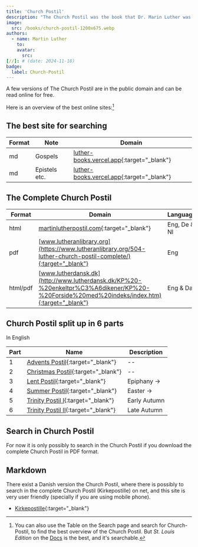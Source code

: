 ```yaml
---
title: 'Church Postil'
description: "The Church Postil was the book that Dr. Marin Luther was most satisfied with, above all his books."
image:
  src: /books/church-postil-1200x675.webp
authors:
  - name: Martin Luther
    to: 
    avatar:
      src: 
[//]: # (date: 2024-11-18)
badge:
  label: Church-Postil
---
```


A few versions of The Church Postil are in the public domain and can be read online for free. 

Here is an overview of the best online sites:[^1]

## The best site for searching
| Format | Note      | Domain |
| --- | --------- | ----------- |
| md | Gospels | [luther-books.vercel.app](https://luthers-works.vercel.app/st.lb/church-postil){:target="_blank"} |
| md | Epistels etc. | [luther-books.vercel.app](https://luthers-works.vercel.app/st.lb/church-postil/epistels-etc){:target="_blank"} |

## The Complete Church Postil

| Format | Domain      | Language |
| --- | --------- | ----------- |
| html | [martinlutherpostil.com](https://martinlutherpostil.com){:target="_blank"} | Eng, De & Nl |
| pdf | [www.lutheranlibrary.org](https://www.lutheranlibrary.org/504-luther-church-postil-complete/){:target="_blank"} | Eng |
| html/pdf | [www.lutherdansk.dk](http://www.lutherdansk.dk/KP%20-%20enkeltpr%C3%A6dikener/KP%20-%20Forside%20med%20indeks/index.htm){:target="_blank"} | Eng & Da |

## Church Postil split up in 6 parts
In English

| Part | Name      | Description |
| --- | --------- | ----------- |
| 1   | [Advents Postil](http://www.lutherdansk.dk/Web-advent%20engelsk-KP/default.htm){:target="_blank"} | -- |
| 2   | [Christmas Postil](http://www.lutherdansk.dk/Web-Julepostillen%20AM/default.htm){:target="_blank"} | -- |
| 3   | [Lent Postil](http://www.lutherdansk.dk/Web-Fastepostillen%20AM/index.htm){:target="_blank"} | Epiphany -> |
| 4   | [Summer Postil](http://www.lutherdansk.dk/Web-sommerpostillen%20AM/default.htm){:target="_blank"} | Easter -> |
| 5   | [Trinity Postil I](http://www.lutherdansk.dk/1%20Web-AM%20-%20Trinity%201-12/index.htm){:target="_blank"} | Early Autumn |
| 6   | [Trinity Postil II](http://www.lutherdansk.dk/Web-Trinitatis%20AM/index.htm){:target="_blank"} | Late Autumn |

## Search in Church Postil
For now it is only possibly to search in the Church Postil if you download the complete Church Postil in PDF format.

## Markdown
There exist a Danish version the Church Postil, where there is possibly to search in the complete Church Postil (Kirkepostille) on net, and this site is very user friendly (specially if you are using mobile phone).

- [Kirkepostille](https://kirkepostille.vercel.app){:target="_blank"}

[^1]: You can also use the Table on the Search page and search for Church-Postil, to find the best overview of the Church Postil. But _St. Louis Edition_ on the [Docs](https://luthers-works.vercel.app) is the best, and it's searchable.